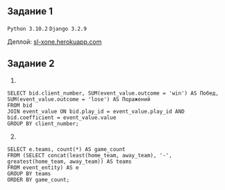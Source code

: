 ## Задание 1
```Python 3.10.2``` ```Django 3.2.9```

Деплой: [sl-xone.herokuapp.com](https://sl-xone.herokuapp.com/)

## Задание 2
1.
```
SELECT bid.client_number, SUM(event_value.outcome = 'win') AS Побед, SUM(event_value.outcome = 'lose') AS Поражений 
FROM bid
JOIN event_value ON bid.play_id = event_value.play_id AND bid.coefficient = event_value.value
GROUP BY client_number;
```

2.
```
SELECT e.teams, count(*) AS game_count
FROM (SELECT concat(least(home_team, away_team), '-', greatest(home_team, away_team)) AS teams
FROM event_entity) AS e
GROUP BY teams
ORDER BY game_count;
```
